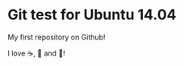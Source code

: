 Git test for Ubuntu 14.04
============================
My first repository on Github!

I love :coffee:, :pizza: and :girl:!
